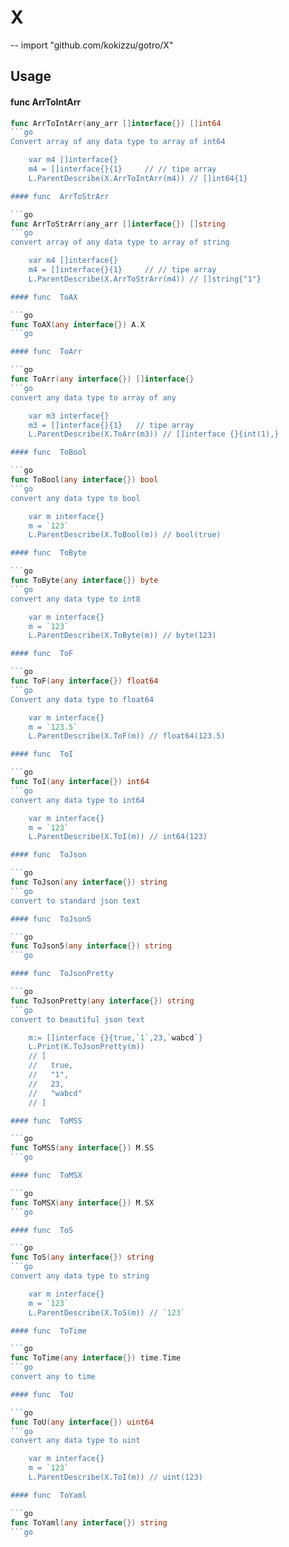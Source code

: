 # X
--
    import "github.com/kokizzu/gotro/X"


## Usage

#### func  ArrToIntArr

```go
func ArrToIntArr(any_arr []interface{}) []int64
```go
Convert array of any data type to array of int64

    var m4 []interface{}
    m4 = []interface{}{1}     // // tipe array
    L.ParentDescribe(X.ArrToIntArr(m4)) // []int64{1}

#### func  ArrToStrArr

```go
func ArrToStrArr(any_arr []interface{}) []string
```go
convert array of any data type to array of string

    var m4 []interface{}
    m4 = []interface{}{1}     // // tipe array
    L.ParentDescribe(X.ArrToStrArr(m4)) // []string{"1"}

#### func  ToAX

```go
func ToAX(any interface{}) A.X
```go

#### func  ToArr

```go
func ToArr(any interface{}) []interface{}
```go
convert any data type to array of any

    var m3 interface{}
    m3 = []interface{}{1}   // tipe array
    L.ParentDescribe(X.ToArr(m3)) // []interface {}{int(1),}

#### func  ToBool

```go
func ToBool(any interface{}) bool
```go
convert any data type to bool

    var m interface{}
    m = `123`
    L.ParentDescribe(X.ToBool(m)) // bool(true)

#### func  ToByte

```go
func ToByte(any interface{}) byte
```go
convert any data type to int8

    var m interface{}
    m = `123`
    L.ParentDescribe(X.ToByte(m)) // byte(123)

#### func  ToF

```go
func ToF(any interface{}) float64
```go
Convert any data type to float64

    var m interface{}
    m = `123.5`
    L.ParentDescribe(X.ToF(m)) // float64(123.5)

#### func  ToI

```go
func ToI(any interface{}) int64
```go
convert any data type to int64

    var m interface{}
    m = `123`
    L.ParentDescribe(X.ToI(m)) // int64(123)

#### func  ToJson

```go
func ToJson(any interface{}) string
```go
convert to standard json text

#### func  ToJson5

```go
func ToJson5(any interface{}) string
```go

#### func  ToJsonPretty

```go
func ToJsonPretty(any interface{}) string
```go
convert to beautiful json text

    m:= []interface {}{true,`1`,23,`wabcd`}
    L.Print(K.ToJsonPretty(m))
    // [
    //   true,
    //   "1",
    //   23,
    //   "wabcd"
    // ]

#### func  ToMSS

```go
func ToMSS(any interface{}) M.SS
```go

#### func  ToMSX

```go
func ToMSX(any interface{}) M.SX
```go

#### func  ToS

```go
func ToS(any interface{}) string
```go
convert any data type to string

    var m interface{}
    m = `123`
    L.ParentDescribe(X.ToS(m)) // `123`

#### func  ToTime

```go
func ToTime(any interface{}) time.Time
```go
convert any to time

#### func  ToU

```go
func ToU(any interface{}) uint64
```go
convert any data type to uint

    var m interface{}
    m = `123`
    L.ParentDescribe(X.ToI(m)) // uint(123)

#### func  ToYaml

```go
func ToYaml(any interface{}) string
```go
